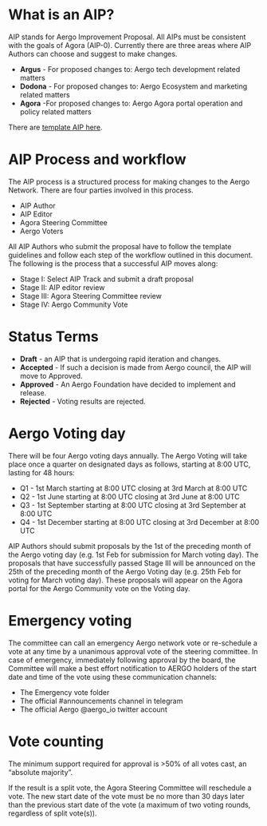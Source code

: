 # What is an AIP?

AIP stands for Aergo Improvement Proposal. All AIPs must be consistent with the goals of Agora (AIP-0). Currently there are three areas where AIP Authors can choose and suggest to make changes.

* **Argus** - For proposed changes to: Aergo tech development related matters
* **Dodona** - For proposed changes to: Aergo Ecosystem and marketing related matters
* **Agora** -For proposed changes to: Aergo Agora portal operation and policy related matters

There are [template AIP here](/template).


# AIP Process and workflow 
The AIP process is a structured process for making changes to the Aergo Network. There are four parties involved in this process. 

* AIP Author 
* AIP Editor 
* Agora Steering Committee 
* Aergo Voters 

All AIP Authors who submit the proposal have to follow the template guidelines and follow each step of the workflow outlined in this document. The following is the process that a successful AIP moves along: 

* Stage I: Select AIP Track and submit a draft proposal
* Stage II: AIP editor review  
* Stage III: Agora Steering Committee review
* Stage IV: Aergo Community Vote 

# Status Terms

* **Draft** - an AIP that is undergoing rapid iteration and changes.
* **Accepted** - If such a decision is made from Aergo council, the AIP will move to Approved.
* **Approved** - An Aergo Foundation have decided to implement and release.
* **Rejected** - Voting results are rejected.

# Aergo Voting day 
There will be four Aergo voting days annually. The Aergo Voting will take place once a quarter on designated days as follows, starting at 8:00 UTC, lasting for 48 hours:

* Q1 - 1st March starting at 8:00 UTC closing at 3rd March at 8:00 UTC
* Q2 - 1st June starting at 8:00 UTC closing at 3rd June at 8:00 UTC
* Q3 - 1st September starting at 8:00 UTC closing at 3rd September at 8:00 UTC
* Q4 - 1st December starting at 8:00 UTC closing at 3rd December at 8:00 UTC

AIP Authors should submit proposals by the 1st of the preceding month of the Aergo voting day (e.g. 1st Feb for submission for March voting day). The proposals that have successfully passed Stage III will be announced on the 25th of the preceding month of the Aergo Voting day (e.g. 25th Feb for voting for March voting day). These proposals will appear on the Agora portal for the Aergo Community vote on the Voting day. 

# Emergency voting 

The committee can call an emergency Aergo network vote or re-schedule a vote at any time by a unanimous approval vote of the steering committee. In case of emergency, immediately following approval by the board, the Committee will make a best effort notification to AERGO holders of the start date and time of the vote using these communication channels:

* The Emergency vote folder 
* The official #announcements channel in telegram 
* The official Aergo @aergo_io twitter account

# Vote counting 
The minimum support required for approval is >50% of all votes cast, an “absolute majority”. 

If the result is a split vote, the Agora Steering Committee will reschedule a vote. The new start date of the vote must be no more than 30 days later than the previous start date of the vote (a maximum of two voting rounds, regardless of split vote(s)).

